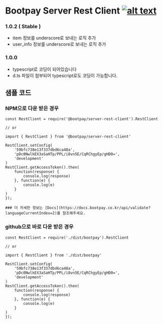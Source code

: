 # Bootpay Server Rest Client [![alt text](https://cdn.bootpay.co.kr/icon/npm.svg)](https://www.npmjs.com/package/@bootpay/server-rest-client)

### 1.0.2 ( Stable )
* item 정보를 underscore로 보내는 로직 추가
* user_info 정보를 underscore로 보내는 로직 추가 

### 1.0.0 
* typescript로 코딩이 되어있습니다
* d.ts 파일이 첨부되어 typescript로도 코딩이 가능합니다.

## 샘플 코드 
### NPM으로 다운 받은 경우
```nodejs 
const RestClient = require('@bootpay/server-rest-client').RestClient

// or

import { RestClient } from '@bootpay/server-rest-client'

RestClient.setConfig(
    '59bfc738e13f337dbd6ca48a',
    'pDc0NwlkEX3aSaHTp/PPL/i8vn5E/CqRChgyEp/gHD0=',
    'development'
)
RestClient.getAccessToken().then(
    function(response) {
        console.log(response)
    }, function(e) {
        console.log(e)
    }
)
});

### 더 자세한 정보는 [Docs](https://docs.bootpay.co.kr/api/validate?languageCurrentIndex=2)를 참조해주세요. 
```
### github으로 바로 다운 받은 경우
```nodejs 
const RestClient = require('./dist/bootpay').RestClient

// or

import { RestClient } from './dist/bootpay'

RestClient.setConfig(
    '59bfc738e13f337dbd6ca48a',
    'pDc0NwlkEX3aSaHTp/PPL/i8vn5E/CqRChgyEp/gHD0=',
    'development'
)
RestClient.getAccessToken().then(
    function(response) {
        console.log(response)
    }, function(e) {
        console.log(e)
    }
)
});